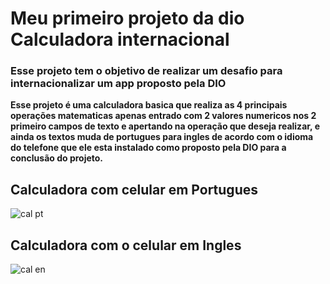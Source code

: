 # Meu primeiro projeto da dio Calculadora internacional
### Esse projeto tem o objetivo de realizar um desafio para internacionalizar um app proposto pela DIO

**Esse projeto é uma calculadora basica que realiza as 4 principais operações matematicas apenas entrado com 2 valores numericos nos 2 primeiro campos de texto e apertando na operação que deseja realizar, e ainda os textos muda de portugues para ingles de acordo com o idioma do telefone que ele esta instalado como proposto pela DIO para a conclusão do projeto.**

## Calculadora com celular em Portugues
![cal pt](https://github.com/Vitor-C-Souza/meu-primeiro-app-dio/assets/51930276/373ad1c2-df00-481a-9538-b85c708dbb60)

## Calculadora com o celular em Ingles
![cal en](https://github.com/Vitor-C-Souza/meu-primeiro-app-dio/assets/51930276/a4391323-a35b-4b06-a375-d1971ecada7c)


